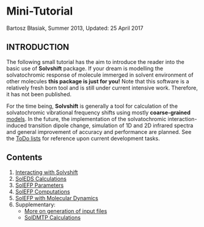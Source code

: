 Mini-Tutorial
=============

Bartosz Błasiak, Summer 2013, Updated: 25 April 2017

INTRODUCTION
------------

The following small tutorial has the aim to introduce the reader into the basic use of **Solvshift** package.
If your dream is modelling the solvatochromic response of molecule immerged in solvent environment of other
molecules **this package is just for you!** Note that this software is a relatively fresh born tool and is still under 
current intensive work. Therefore, it has not been published.

For the time being, **Solvshift** is generally a tool for calculation of the solvatochromic vibrational frequency 
shifts using mostly **coarse-grained** [models]. 
In the future, the implementation of the solvatochromic interaction-induced transition dipole change,
simulation of 1D and 2D infrared spectra and general improvement of accuracy and performance 
are planned. See the [ToDo lists] for reference upon current development tasks.

Contents
--------

 1. [Interacting with Solvshift](https://github.com/globulion/slv/blob/master/doc/tutor/I.Interacting-with-Solvshift.md)
 2. [SolEDS Calculations](https://github.com/globulion/slv/blob/master/doc/tutor/II.SolEDS.md)
 3. [SolEFP Parameters](https://github.com/globulion/slv/blob/master/doc/tutor/III.SolEFP.Parameters.md)
 4. [SolEFP Computations](https://github.com/globulion/slv/blob/master/doc/tutor/III-b.SolEFP.Calculations.md)
 5. [SolEFP with Molecular Dynamics](https://github.com/globulion/slv/blob/master/doc/tutor/IV.Molecular-dynamics.md)
 6. Supplementary:
    * [More on generation of input files](https://github.com/globulion/slv/blob/master/doc/tutor/V.Inputs.md)
    * [SolDMTP Calculations](https://github.com/globulion/slv/blob/master/doc/tutor/V.SolDMTP.md)


[ToDo lists]: https://github.com/globulion/slv/projects/1
[models]: https://github.com/globulion/slv/blob/master/README.md
